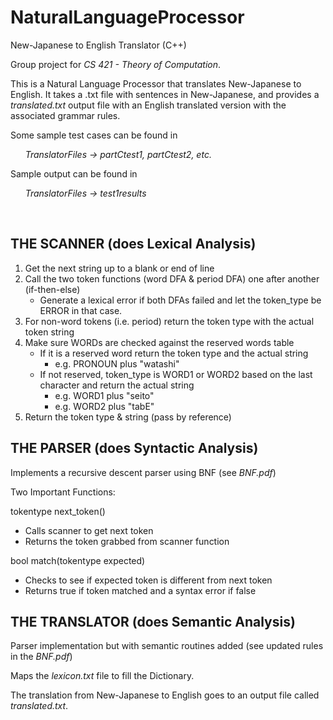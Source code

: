 
# NaturalLanguageProcessor
New-Japanese to English Translator (C++)

Group project for _CS 421 - Theory of Computation_.

This is a Natural Language Processor that translates New-Japanese to English. It takes a .txt file with sentences in New-Japanese, and provides a _translated.txt_ output file with an English translated version with the associated grammar rules. 

Some sample test cases can be found in

&nbsp;&nbsp;&nbsp;&nbsp;&nbsp;&nbsp;_TranslatorFiles -> partCtest1, partCtest2, etc._

Sample output can be found in 

&nbsp;&nbsp;&nbsp;&nbsp;&nbsp;&nbsp;_TranslatorFiles -> test1results_

&nbsp;

## THE SCANNER (does Lexical Analysis)

1.  Get the next string up to a blank or end of line
2.  Call the two token functions (word DFA & period DFA) one after another (if-then-else)
	* Generate a lexical error if both DFAs failed and let the token_type be ERROR in that case.
3. For non-word tokens (i.e. period) return the token type with the actual token string
4. Make sure WORDs are checked against the reserved words table
	* If it is a reserved word return the token type and the actual string
		* e.g. PRONOUN plus "watashi"
	* If not reserved, token_type is WORD1 or WORD2 based on the last character and return the actual string
		* e.g. WORD1 plus "seito"
		* e.g. WORD2 plus "tabE"
5. Return the token type & string (pass by reference)

## THE PARSER (does Syntactic Analysis)

Implements a recursive descent parser using BNF (see _BNF.pdf_)

Two Important Functions:

tokentype next_token()
* Calls scanner to get next token
* Returns the token grabbed from scanner function

bool match(tokentype expected)
* Checks to see if expected token is different from next token
* Returns true if token matched and a syntax error if false

## THE TRANSLATOR (does Semantic Analysis)

Parser implementation but with semantic routines added (see updated rules in the _BNF.pdf_)

Maps the _lexicon.txt_ file to fill the Dictionary.

The translation from New-Japanese to English goes to an output file called _translated.txt_.
